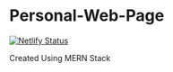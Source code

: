 # Personal-Web-Page
[![Netlify Status](https://api.netlify.com/api/v1/badges/9ec95e11-9b32-4012-886c-d732e074ece5/deploy-status)](https://app.netlify.com/sites/arturotrujilloq/deploys)

Created Using MERN Stack

